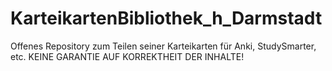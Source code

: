 # KarteikartenBibliothek_h_Darmstadt
Offenes Repository zum Teilen seiner Karteikarten für Anki, StudySmarter, etc. KEINE GARANTIE AUF KORREKTHEIT DER INHALTE!
